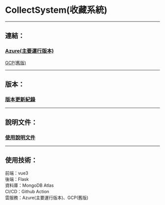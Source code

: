 # CollectSystem(收藏系統)


---  
## 連結：  
### [Azure(主要運行版本)](https://mycollect.azurewebsites.net/)  
[GCP(舊版)](https://precise-ether-424913-m9.de.r.appspot.com/)  

---

## 版本：
### [版本更新紀錄](https://github.com/tank11110/young/tree/master/Side%20Project/CollectSystem/%E7%89%88%E6%9C%AC%E7%B4%80%E9%8C%84)

---

## 說明文件：
### [使用說明文件](https://github.com/tank11110/young/tree/master/Side%20Project/CollectSystem/%E4%BD%BF%E7%94%A8%E8%AA%AA%E6%98%8E%E6%96%87%E4%BB%B6)

-----------------------------------------------

## 使用技術：  
前端：vue3  
後端：Flask  
資料庫：MongoDB Atlas  
CI/CD：Github Action  
雲服務：Azure(主要運行版本)、GCP(舊版)
